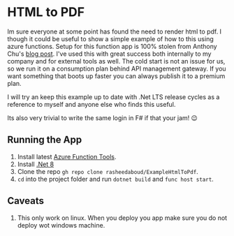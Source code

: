 # HTML to PDF

Im sure everyone at some point has found the need to render html to pdf. I though it could be useful to show a simple example of how to this using azure functions. Setup for this function app is 100% stolen from Anthony Chu's [blog post](https://anthonychu.ca/post/azure-functions-puppeteer-pdf-razor-template/). I've used this with great success both internally to my company and for external tools as well. The cold start is not an issue for us, so we run it on a consumption plan behind API management gateway. If you want something that boots up faster you can always publish it to a premium plan.

I will try an keep this example up to date with .Net LTS release cycles as a reference to myself and anyone else who finds this useful.

Its also very trivial to write the same login in F# if that your jam! 😉

## Running the App

1. Install latest [Azure Function Tools](https://learn.microsoft.com/en-us/azure/azure-functions/functions-run-local?tabs=linux%2Cisolated-process%2Cnode-v4%2Cpython-v2%2Chttp-trigger%2Ccontainer-apps&pivots=programming-language-csharp).
2. Install [.Net 8](https://dotnet.microsoft.com/en-us/download/dotnet/8.0)
3. Clone the repo `gh repo clone rasheedaboud/ExampleHtmlToPdf`.
4. `cd` into the project folder and run `dotnet build` and `func host start`.

## Caveats

1. This only work on linux. When you deploy you app make sure you do not deploy wot windows machine.
 